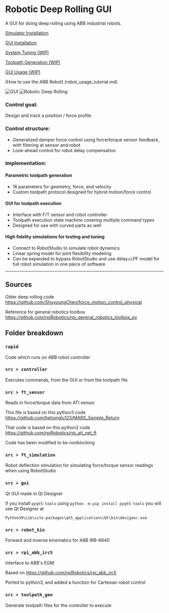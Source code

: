 # Robotic Deep Rolling GUI

A GUI for doing deep rolling using ABB industrial robots. 

[Simulator Installation](https://github.com/rpiRobotics/installation-tutorials/blob/main/robotstudio.md)

[GUI Installation](installation_tutorial.md)

[System Tuning (WIP)](tuning_tutorial.md)

[Toolpath Generation (WIP)](toolpath_generation_tutorial.md)

[GUI Usage (WIP)](GUI_usage_tutorial.md)

[How to use the ABB Robot] (robot_usage_tutorial.md)

![GUI](https://user-images.githubusercontent.com/4022499/157300424-71651796-1adc-4792-b775-1491ed91696e.png)
![Robotic Deep Rolling](https://user-images.githubusercontent.com/4022499/157301229-466da7ed-f395-4ba4-be85-53e35356a963.png)


### Control goal:
Design and track a position / force profile

### Control structure:
* Generalized damper force control using force/torque sensor feedback, with filtering at sensor and robot
* Look-ahead control for robot delay compensation

### Implementation:
#### Parametric toolpath generation
* 16 parameters for geometry, force, and velocity
* Custom toolpath protocol designed for hybrid motion/force control

#### GUI for toolpath execution
* Interface with F/T sensor and robot controller
* Toolpath execution state machine covering multiple command types
* Designed for use with curved parts as well

#### High fidelity simulations for testing and tuning
* Connect to RobotStudio to simulate robot dynamics
* Linear spring model for joint flexibility modeling
* Can be expanded to bypass RobotStudio and use delay+LPF model for full robot simulation in one piece of software


---

## Sources

Older deep rolling code https://github.com/ShuyoungChen/force_motion_control_physical

Reference for general robotics toolbox https://github.com/rpiRobotics/rpi_general_robotics_toolbox_py

## Folder breakdown

### `rapid`
Code which runs on ABB robot controller

### `src > controller`
Executes commands, from the GUI or from the toolpath file

### `src > ft_sensor`
Reads in force/torque data from ATI sensor

This file is based on this python3 code https://github.com/hehonglu123/MARS_Sample_Return

That code is based on this python2 code https://github.com/rpiRobotics/rpi_ati_net_ft

Code has been modified to be nonblocking

### `src > ft_simulation`
Robot deflection simulation for simulating force/torque sensor readings when using RobotStudio

### `src > gui`
Qt GUI made in Qt Designer

If you install `pyqt5-tools` using `python -m pip install pyqt5-tools` you will see Qt Designer at

`Python39\Lib\site-packages\qt5_applications\Qt\bin\designer.exe`

### `src > robot_kin`
Forward and inverse kinematics for ABB IRB-6640

### `src > rpi_abb_irc5`
Interface to ABB's EGM

Based on https://github.com/rpiRobotics/rpi_abb_irc5

Ported to python3, and added a function for Cartesian robot control

### `src > toolpath_gen`
Generate toolpath files for the controller to execute
